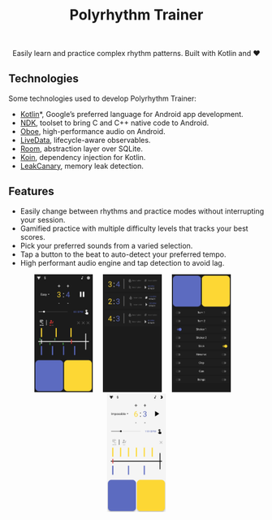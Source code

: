 ﻿<h1 align="center"> Polyrhythm Trainer </h1> <br>

<p align="center">
  Easily learn and practice complex rhythm patterns. Built with Kotlin and ❤️
</p>

## Technologies

Some technologies used to develop Polyrhythm Trainer:

* [Kotlin](https://kotlinlang.org/)\*, Google’s preferred language for Android app development.
* [NDK](https://developer.android.com/ndk), toolset to bring C and C++ native code to Android.
* [Oboe](https://github.com/google/oboe), high-performance audio on Android.
* [LiveData](https://developer.android.com/topic/libraries/architecture/livedata), lifecycle-aware observables.
* [Room](https://developer.android.com/topic/libraries/architecture/room), abstraction layer over SQLite.
* [Koin](https://github.com/InsertKoinIO/koin), dependency injection for Kotlin.
* [LeakCanary](https://square.github.io/leakcanary/), memory leak detection.

## Features

* Easily change between rhythms and practice modes without interrupting your session. 
* Gamified practice with multiple difficulty levels that tracks your best scores.
* Pick your preferred sounds from a varied selection.
* Tap a button to the beat to auto-detect your preferred tempo.
* High performant audio engine and tap detection to avoid lag.

<p align="center">
  <img src="/readme-resources/screen_1.jpg" width="23%">
&nbsp; &nbsp; 
  <img src="/readme-resources/screen_2.jpg" width="23%">
&nbsp; &nbsp;
  <img src="/readme-resources/screen_3.jpg" width="23%">
&nbsp; &nbsp;
  <img src="/readme-resources/screen_4.jpg" width="23%">
</p>
